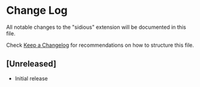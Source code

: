 # Change Log

All notable changes to the "sidious" extension will be documented in this file.

Check [Keep a Changelog](http://keepachangelog.com/) for recommendations on how to structure this file.

## [Unreleased]

- Initial release
